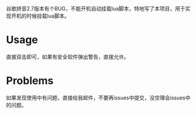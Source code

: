 谷歌拼音2.7版本有个BUG，不能开机自动挂载lua脚本，特地写了本项目，用于实现开机的时候挂载lua脚本。

# Usage
直接双击即可，如果有安全软件弹出警告，直接允许。

# Problems
如果发现使用中有问题，直接给我邮件，不要再issues中提交，没空理会issues中的问题。
